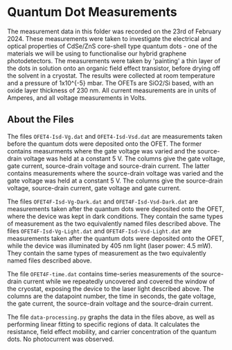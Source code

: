 # Quantum Dot Measurements

The measurement data in this folder was recorded on the 23rd of February 2024.
These measurements were taken to investigate the electrical and optical properties of CdSe/ZnS core-shell type quantum dots - one of the materials we will be using to functionalise our hybrid graphene photodetectors. The measurements were taken by 'painting' a thin layer of the dots in solution onto an organic field effect transistor, before drying off the solvent in a cryostat.
The results were collected at room temperature and a pressure of 1x10^{-5} mbar. The OFETs are SiO2/Si based, with an oxide layer thickness of 230 nm. All current measurements are in units of Amperes, and all voltage measurements in Volts.

## About the Files

The files `OFET4-Isd-Vg.dat` and `OFET4-Isd-Vsd.dat` are measurements taken before the quantum dots were deposited onto the OFET.
The former contains measurments where the gate voltage was varied and the source-drain voltage was held at a constant 5 V. The columns give the gate voltage, gate current, source-drain voltage and source-drain current.
The latter contains measurements where the source-drain voltage was varied and the gate voltage was held at a constant 5 V. The columns give the source-drain voltage, source-drain current, gate voltage and gate current.

The files `OFET4F-Isd-Vg-Dark.dat` and `OFET4F-Isd-Vsd-Dark.dat` are measurements taken after the quantum dots were deposited onto the OFET, where the device was kept in dark conditions. They contain the same types of measurement as the two equivalently named files described above.
The files `OFET4F-Isd-Vg-Light.dat` and `OFET4F-Isd-Vsd-Light.dat` are measurements taken after the quantum dots were deposited onto the OFET, while the device was illuminated by 405 nm light (laser power: 4.5 mW). They contain the same types of measurement as the two equivalently named files described above.

The file `OFET4F-time.dat` contains time-series measurements of the source-drain current while we repeatedly uncovered and covered the window of the cryostat, exposing the device to the laser light described above. The columns are the datapoint number, the time in seconds, the gate voltage, the gate current, the source-drain voltage and the source-drain current.

The file `data-processing.py` graphs the data in the files above, as well as performing linear fitting to specific regions of data. It calculates the resistance, field effect mobility, and carrier concentration of the quantum dots. No photocurrent was observed.
